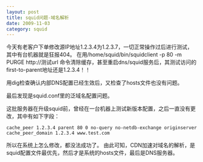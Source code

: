 ```yaml
---
layout: post
title: squid问题-域名解析
date: 2009-11-03
category: squid
---
```


今天有老客户下单修改源IP地址1.2.3.4为1.2.3.7，一切正常操作过后进行测试，其中有台机器就是狂报404。
在用/home/squid/bin/squidclient -p 80 -m PURGE http://测试url
命令清除缓存，甚至重启dns/squid服务后，其测试访问的first-to-parent地址还是1.2.3.4！！

用dig检查确认内部DNS配置已经生效后，又检查了hosts文件也没有问题。

最后发现是squid.conf里的泛域名配置问题。

这批服务器在升级squid前，曾经在一台机器上测试新版本配置，之后一直没有更改，其中有如下字段：

```squid
cache_peer 1.2.3.4 parent 80 0 no-query no-netdb-exchange originserver
cache_peer_domain 1.2.3.4 www.test.com
```

所以在系统上怎么修改，都没法成功了。
由此可知，CDN加速对域名的解析，是squid配置文件最优先，然后才是系统的hosts文件，最后是DNS服务器。

